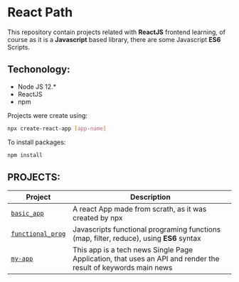 # React Path

This repository contain projects related with **ReactJS** frontend learning, of course as it is a **Javascript** based library, there are some Javascript **ES6** Scripts.

## Techonology:

- Node JS 12.*
- ReactJS
- npm

Projects were create using:
```sh
npx create-react-app [app-name]
```

To install packages:
```sh
npm install
```

## PROJECTS:

| Project | Description |
| ------------ | ----------- |
| [`basic_app`](https://github.com/david-develop/react-path/tree/master/basic_app) | A react App made from scrath, as it was created by npx |
| [`functional_prog`](https://github.com/david-develop/react-path/tree/master/functional_prog) | Javascripts functional programing functions (map, filter, reduce), using **ES6** syntax |
| [`my-app`](https://github.com/david-develop/react-path/tree/master/my-app) | This app is a tech news Single Page Application, that uses an API and render the result of keywords main news |


